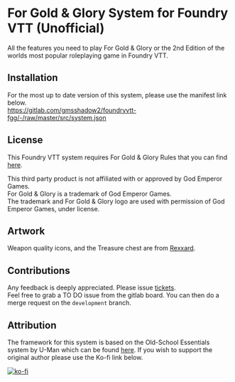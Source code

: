 # For Gold & Glory System for Foundry VTT (Unofficial)
All the features you need to play For Gold & Glory or the 2nd Edition of the worlds most popular roleplaying game in Foundry VTT.

## Installation
For the most up to date version of this system, please use the manifest link below.\
https://gitlab.com/gmsshadow2/foundryvtt-fgg/-/raw/master/src/system.json

## License
This Foundry VTT system requires For Gold & Glory Rules that you can find [here](https://www.drivethrurpg.com/product/156530/For-Gold--Glory).

This third party product is not affiliated with or approved by God Emperor Games. \
For Gold & Glory is a trademark of God Emperor Games.\
The trademark and For Gold & Glory logo are used with permission of God Emperor Games, under license.

## Artwork
Weapon quality icons, and the Treasure chest are from [Rexxard](https://assetstore.unity.com/packages/2d/gui/icons/flat-skills-icons-82713).

## Contributions
Any feedback is deeply appreciated. Please issue [tickets](https://gitlab.com/gmsshadow2/foundryvtt-fgg/-/boards).\
Feel free to grab a TO DO issue from the gitlab board. You can then do a merge request on the `development` branch.

## Attribution
The framework for this system is based on the Old-School Essentials system by U-Man which can be found [here](https://gitlab.com/mesfoliesludiques/foundryvtt-ose). If you wish to support the original author please use the Ko-fi link below.

[![ko-fi](https://www.ko-fi.com/img/githubbutton_sm.svg)](https://ko-fi.com/H2H21WMKA)
